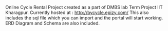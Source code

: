 Online Cycle Rental Project created as a part of DMBS lab Term Project IIT Kharagpur. 
Currently hosted at : http://bycycle.epizy.com/
This also includes the sql file which you can import and the portal will start working.
ERD Diagram and Schema are also included.
